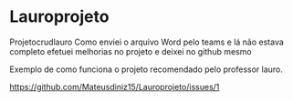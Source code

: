 # Lauroprojeto
Projetocrudlauro Como enviei o arquivo Word pelo teams e lá não estava completo efetuei melhorias no projeto e deixei no github mesmo

Exemplo de como funciona o projeto recomendado pelo professor lauro.

https://github.com/Mateusdiniz15/Lauroprojeto/issues/1
